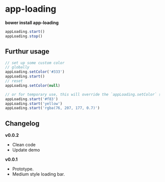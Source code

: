 # app-loading

**bower install app-loading**

```javascript
appLoading.start()
appLoading.stop()
```

## Furthur usage

```javascript
// set up some custom color
// globally
appLoading.setColor('#333')
appLoading.start()
// reset
appLoading.setColor(null)

// or for temporary use, this will override the `appLoading.setColor` setting
appLoading.start('#f83')
appLoading.start('yellow')
appLoading.start('rgba(76, 207, 177, 0.7)')
```

## Changelog

**v0.0.2**
- Clean code
- Update demo

**v0.0.1**

- Prototype.
- Medium style loading bar.
